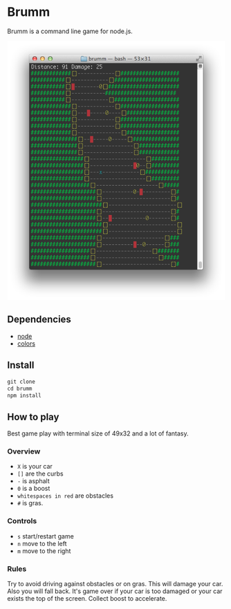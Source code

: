 # Brumm
Brumm is a command line game for node.js.

![Brumm in action](brumm.png)

## Dependencies
- [node](http://nodejs.org/)
- [colors](https://github.com/Marak/colors.js)

## Install
```
git clone
cd brumm
npm install
```

## How to play
Best game play with terminal size of 49x32 and a lot of fantasy.

### Overview

- `X` is your car
- `[]` are the curbs
- `-` is asphalt
- `0` is a boost
- `whitespaces in red` are obstacles
- `#` is gras.

### Controls

- `s` start/restart game
- `n` move to the left
- `m` move to the right

### Rules
Try to avoid driving against obstacles or on gras. This will damage your car. Also you will fall back. It's game over if your car is too damaged or your car exists the top of the screen. Collect boost to accelerate.